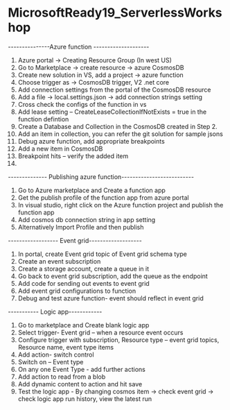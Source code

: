 # MicrosoftReady19_ServerlessWorkshop

 ---------------Azure function --------------------

1. Azure portal -> Creating Resource Group (In west US)
2. Go to Marketplace -> create resource -> azure CosmosDB 
3. Create new solution in VS, add a project -> azure function
4. Choose trigger as -> CosmosDB trigger, V2 .net core
5. Add connection settings from the portal of the CosmosDB resource
6. Add a file -> local.settings.json -> add connection strings setting
7. Cross check the configs of the function in vs
8. Add lease setting – CreateLeaseCollectionIfNotExists = true in the function defintion
9. Create a Database and Collection in the CosmosDB created in Step 2.
10. Add an item in collection, you can refer the git solution for sample jsons
11. Debug azure function, add appropriate breakpoints
12. Add a new item in CosmosDB
13. Breakpoint hits – verify the added item
14. 

-------------- Publishing azure function--------------------------
1. Go to Azure marketplace and Create a function app
2. Get the publish profile of the function app from azure portal
3. In visual studio, right click on the Azure function project and publish the function app
4. Add cosmos db connection string in app setting 
5. Alternatively Import Profile and then publish


------------------ Event grid-------------------
1. In portal, create Event grid topic of Event grid schema type
2. Create an event subscription 
3. Create a storage account, create a queue in it
4. Go back to event grid subscription, add the queue as the endpoint
5. Add code for sending out events to event grid
6. Add event grid configurations to function
7. Debug and test azure function- event should reflect in event grid

----------- Logic app------------
1. Go to marketplace and Create blank logic app
2. Select trigger- Event grid – when a resource event occurs
3. Configure trigger with subscription, Resource type – event grid topics, Resource name, event type items
4. Add action- switch control
5. Switch on – Event type
6. On any one Event Type - add further actions
7. Add action to read from a blob
8. Add dynamic content to action and hit save
9. Test the logic app - By changing cosmos item -> check event grid -> check logic app run history, view the latest run












